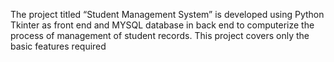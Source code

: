 The project titled “Student Management System” is
developed using Python Tkinter as front end and MYSQL
database in back end to computerize the process of
management of student records. This project covers only the
basic features required

